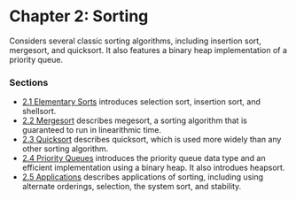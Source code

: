 # Chapter 2: Sorting
Considers several classic sorting algorithms, including insertion sort, mergesort, and quicksort. It also features a binary heap implementation of a priority queue.

### Sections
* [2.1 Elementary Sorts](Section%201.md) introduces selection sort, insertion sort, and shellsort.
* [2.2 Mergesort](Section%202.md) describes megesort, a sorting algorithm that is guaranteed to run in linearithmic time.
* [2.3 Quicksort](Section%203.md) describes quicksort, which is used more widely than any other sorting algorithm.
* [2.4 Priority Queues](Section%204.md) introduces the priority queue data type and an efficient implementation using a binary heap. It also introdues heapsort.
* [2.5 Applications](Section%205.md) describes applications of sorting, including using alternate orderings, selection, the system sort, and stability.
